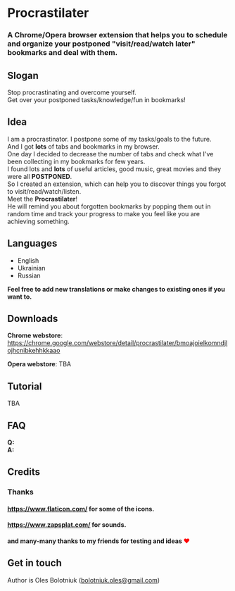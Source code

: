 # Procrastilater
### A Chrome/Opera browser extension that helps you to schedule and organize your postponed "visit/read/watch later" bookmarks and deal with them.

## Slogan  
Stop procrastinating and overcome yourself.  
Get over your postponed tasks/knowledge/fun in bookmarks!  
  
## Idea
I am a procrastinator. I postpone some of my tasks/goals to the future.  
And I got **lots** of tabs and bookmarks in my browser.  
One day I decided to decrease the number of tabs and check what I've been collecting in my bookmarks for few years.  
I found lots and **lots** of useful articles, good music, great movies and they were all **POSTPONED**.  
So I created an extension, which can help you to discover things you forgot to visit/read/watch/listen.  
Meet the **Procrastilater**!  
He will remind you about forgotten bookmarks by popping them out in random time and track your progress to make you feel like you are achieving something. 
  
## Languages
- English
- Ukrainian
- Russian

**Feel free to add new translations or make changes to existing ones if you want to.**

## Downloads  
**Chrome webstore**: 
https://chrome.google.com/webstore/detail/procrastilater/bmoajoielkomndjlojhcnibkehhkkaao

**Opera webstore**: TBA

## Tutorial
TBA

## FAQ
**Q:**  
**A:**

## Credits
### Thanks  
#### https://www.flaticon.com/ for some of the icons.  
#### https://www.zapsplat.com/ for sounds.  
#### and many-many thanks to my friends for testing and ideas <b style='color:red'>❤</b>

## Get in touch
Author is Oles Bolotniuk (bolotniuk.oles@gmail.com)  
